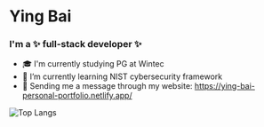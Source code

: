 # Ying Bai
### I'm a ✨ full-stack developer ✨ 
- 🎓 I'm currently studying PG at Wintec
- 🌱 I’m currently learning NIST cybersecurity framework
- 💬 Sending me a message through my website: https://ying-bai-personal-portfolio.netlify.app/



![Top Langs](https://github-readme-stats.vercel.app/api/top-langs/?username=Miranda-Bai&hide=Jupyter%20Notebook&layout=compact&langs_count=10)
